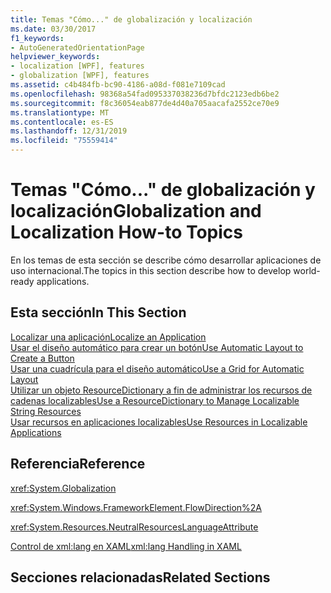 ```yaml
---
title: Temas "Cómo..." de globalización y localización
ms.date: 03/30/2017
f1_keywords:
- AutoGeneratedOrientationPage
helpviewer_keywords:
- localization [WPF], features
- globalization [WPF], features
ms.assetid: c4b484fb-bc90-4186-a08d-f081e7109cad
ms.openlocfilehash: 98368a54fad095337038236d7bfdc2123edb6be2
ms.sourcegitcommit: f8c36054eab877de4d40a705aacafa2552ce70e9
ms.translationtype: MT
ms.contentlocale: es-ES
ms.lasthandoff: 12/31/2019
ms.locfileid: "75559414"
---
```

# <a name="globalization-and-localization-how-to-topics"></a><span data-ttu-id="22de8-102">Temas "Cómo..." de globalización y localización</span><span class="sxs-lookup"><span data-stu-id="22de8-102">Globalization and Localization How-to Topics</span></span>
<span data-ttu-id="22de8-103">En los temas de esta sección se describe cómo desarrollar aplicaciones de uso internacional.</span><span class="sxs-lookup"><span data-stu-id="22de8-103">The topics in this section describe how to develop world-ready applications.</span></span>  
  
## <a name="in-this-section"></a><span data-ttu-id="22de8-104">Esta sección</span><span class="sxs-lookup"><span data-stu-id="22de8-104">In This Section</span></span>  
 [<span data-ttu-id="22de8-105">Localizar una aplicación</span><span class="sxs-lookup"><span data-stu-id="22de8-105">Localize an Application</span></span>](how-to-localize-an-application.md)  
 [<span data-ttu-id="22de8-106">Usar el diseño automático para crear un botón</span><span class="sxs-lookup"><span data-stu-id="22de8-106">Use Automatic Layout to Create a Button</span></span>](how-to-use-automatic-layout-to-create-a-button.md)  
 [<span data-ttu-id="22de8-107">Usar una cuadrícula para el diseño automático</span><span class="sxs-lookup"><span data-stu-id="22de8-107">Use a Grid for Automatic Layout</span></span>](how-to-use-a-grid-for-automatic-layout.md)  
 [<span data-ttu-id="22de8-108">Utilizar un objeto ResourceDictionary a fin de administrar los recursos de cadenas localizables</span><span class="sxs-lookup"><span data-stu-id="22de8-108">Use a ResourceDictionary to Manage Localizable String Resources</span></span>](how-to-use-a-resourcedictionary-to-manage-localizable-string-resources.md)  
 [<span data-ttu-id="22de8-109">Usar recursos en aplicaciones localizables</span><span class="sxs-lookup"><span data-stu-id="22de8-109">Use Resources in Localizable Applications</span></span>](how-to-use-resources-in-localizable-applications.md)  
  
## <a name="reference"></a><span data-ttu-id="22de8-110">Referencia</span><span class="sxs-lookup"><span data-stu-id="22de8-110">Reference</span></span>  
 <xref:System.Globalization>  
  
 <xref:System.Windows.FrameworkElement.FlowDirection%2A>  
  
 <xref:System.Resources.NeutralResourcesLanguageAttribute>  
  
 [<span data-ttu-id="22de8-111">Control de xml:lang en XAML</span><span class="sxs-lookup"><span data-stu-id="22de8-111">xml:lang Handling in XAML</span></span>](../../../desktop-wpf/xaml-services/xml-language-handling.md)  
  
## <a name="related-sections"></a><span data-ttu-id="22de8-112">Secciones relacionadas</span><span class="sxs-lookup"><span data-stu-id="22de8-112">Related Sections</span></span>
